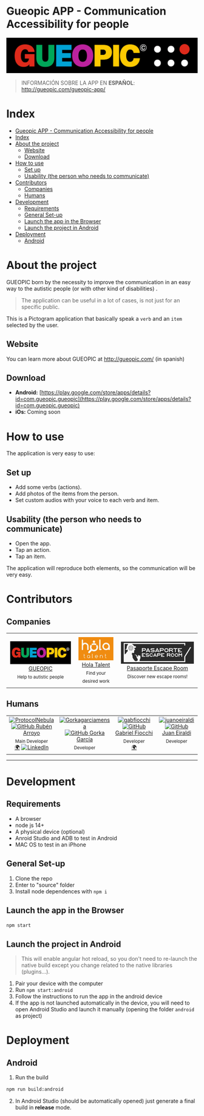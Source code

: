 # Gueopic APP - Communication Accessibility for people

![GUEOPIC Logo](readme-assets/header.jpeg)

> INFORMACIÓN SOBRE LA APP EN **ESPAÑOL**: http://gueopic.com/gueopic-app/

# Index

- [Gueopic APP - Communication Accessibility for people](#gueopic-app---communication-accessibility-for-people)
- [Index](#index)
- [About the project](#about-the-project)
  - [Website](#website)
  - [Download](#download)
- [How to use](#how-to-use)
  - [Set up](#set-up)
  - [Usability (the person who needs to communicate)](#usability-the-person-who-needs-to-communicate)
- [Contributors](#contributors)
  - [Companies](#companies)
  - [Humans](#humans)
- [Development](#development)
  - [Requirements](#requirements)
  - [General Set-up](#general-set-up)
  - [Launch the app in the Browser](#launch-the-app-in-the-browser)
  - [Launch the project in Android](#launch-the-project-in-android)
- [Deployment](#deployment)
  - [Android](#android)

# About the project

GUEOPIC born by the necessity to improve the communication in an easy way to the autistic people (or with other kind of disabilities) .

> The application can be useful in a lot of cases, is not just for an specific public.

This is a Pictogram application that basically speak a `verb` and an `item` selected by the user.

## Website

You can learn more about GUEOPIC at http://gueopic.com/ (in spanish)

## Download

- **Android:** [https://play.google.com/store/apps/details?id=com.gueopic.gueopic](https://play.google.com/store/apps/details?id=com.gueopic.gueopic)
- **iOs:** Coming soon

# How to use

The application is very easy to use:

## Set up

- Add some verbs (actions).
- Add photos of the items from the person.
- Set custom audios with your voice to each verb and item.

## Usability (the person who needs to communicate)

- Open the app.
- Tap an action.
- Tap an item.

The application will reproduce both elements, so the communication will be very easy.

# Contributors

## Companies

<!-- markdownlint-disable -->
<table>
  <tr>
    <td style="text-align: center; vertical-align: middle; padding: 10px;">
      <a href="http://gueopic.com/" target="_blank">
        <img src="readme-assets/sponsors/gueopic.jpeg" alt="HolaTalent"><br />
        GUEOPIC <br>
      </a>
      <sub>Help to autistic people</sub>
    </td>
    <td style="text-align: center; vertical-align: middle; padding: 10px;">
      <a href="https://holatalent.com" target="_blank">
        <img src="readme-assets/sponsors/hola_talent.jpg" alt="HolaTalent"><br />
        Hola Talent <br>
      </a>
      <sub>Find your desired work</sub>
    </td>
    <td style="text-align: center; vertical-align: middle; padding: 10px;">
      <a href="https://pasaporteescaperoom.com/" target="_blank">
        <img src="readme-assets/sponsors/pasaporte_escape_room.jpg" alt="PasaporteEscapeRoom"><br />
        Pasaporte Escape Room <br>
      </a>
      <sub>Discover new escape rooms!</sub>
    </td>
  </tr>
</table>


## Humans

<!-- markdownlint-disable -->
<table>
  <tr>
    <td style="text-align: center; vertical-align: top;">
      <a href="https://github.com/ProtocolNebula" target="_blank">
        <img src="https://avatars.githubusercontent.com/u/3286840?v=4" alt="ProtocolNebula" width="100" height="100"><br />
        <img src="https://github.githubassets.com/favicons/favicon.png" alt="GitHub" width="15"> Rubén Arroyo <br>
      </a>
      <sub>Main Developer</sub><br>
      <a href="https://racs.es" target="_blank" title="racs.es">🌍</a>
      <a href="https://www.linkedin.com/in/ruben-arroyo-ceruelo/">
        <img src="https://static-exp1.licdn.com/sc/h/al2o9zrvru7aqj8e1x2rzsrca" alt="LinkedIn" width="15">
      </a>
    </td>
    <td style="text-align: center; vertical-align: top;">
      <a href="https://github.com/Gorkagarciamensa" target="_blank">
        <img src="https://avatars.githubusercontent.com/u/56064972?v=4" alt="Gorkagarciamensa" width="100" height="100"><br />
        <img src="https://github.githubassets.com/favicons/favicon.png" alt="GitHub" width="15"> Gorka García <br>
      </a>
      <sub>Developer</sub><br>
    </td>
    <td style="text-align: center; vertical-align: top;">
      <a href="https://github.com/gabfiocchi" target="_blank">
        <img src="https://avatars.githubusercontent.com/u/9122190?v=4" alt="gabfiocchi" width="100" height="100"><br />
        <img src="https://github.githubassets.com/favicons/favicon.png" alt="GitHub" width="15"> Gabriel Fiocchi <br>
      </a>
      <sub>Developer</sub><br>
      <a href="https://gabfiocchi.com" target="_blank" title="gabfiocchi.com">🌍</a> 
    </td>
    <td style="text-align: center; vertical-align: top;">
      <a href="https://github.com/juanoeiraldi" target="_blank">
        <img src="https://avatars.githubusercontent.com/u/72230349?v=4" alt="juanoeiraldi" width="100" height="100"><br />
        <img src="https://github.githubassets.com/favicons/favicon.png" alt="GitHub" width="15"> Juan Eiraldi <br>
      </a>
      <sub>Developer</sub><br>
    </td>
  </tr>
</table>
<!-- markdownlint-restore -->



<!--
<a href="https://github.com/gueopic/app/graphs/contributors">
  <img src="https://contrib.rocks/image?repo=gueopic/app" />
</a>

Made with [contrib.rocks](https://contrib.rocks). -->

---

# Development

## Requirements

- A browser
- node js 14+
- A physical device (optional)
- Anroid Studio and ADB to test in Android
- MAC OS to test in an iPhone

## General Set-up

1. Clone the repo
2. Enter to "source" folder
3. Install node dependences with `npm i`

## Launch the app in the Browser

```bash
npm start
```

## Launch the project in Android

> This will enable angular hot reload, so you don't need to re-launch the native build except you change related to the native libraries (plugins...).

1. Pair your device with the computer
2. Run `npm start:android`
3. Follow the instructions to run the app in the android device
4. If the app is not launched automatically in the device, you will need to open Android Studio and launch it manually (opening the folder `android` as project)

# Deployment

## Android

1. Run the build

```bash
npm run build:android
```

2. In Android Studio (should be automatically opened) just generate a final build in **release** mode.
